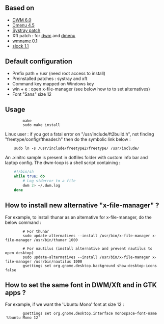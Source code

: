 Based on
--------

* [DWM 6.0](http://dwm.suckless.org/)
* [Dmenu 4.5](http://tools.suckless.org/dmenu/)
* [Systray patch](http://dwm.suckless.org/patches/systray)
* Xft patch : for [dwm](http://dwm.suckless.org/patches/xft) and [dmenu](http://tools.suckless.org/dmenu/patches/xft)
* [wmname 0.1](http://tools.suckless.org/wmname)
* [slock 1.1](http://tools.suckless.org/slock/)

Default configuration
---------------------

* Prefix path = /usr (need root access to install)
* Preinstalled patches : systray and xft
* Command key mapped on Windows key
* win + e : open x-file-manager (see below how to to set alternatives) 
* Font "Sans" size 12

Usage
-----

```
        make
        sudo make install
```

Linux user : if you got a fatal error on "/usr/include/ft2build.h", not finding "freetype/config/ftheader.h" then do the symbolic link below :

        sudo ln -s /usr/include/freetype2/freetype/ /usr/include/

An .xinitrc sample is present in dotfiles folder with custom info bar and laptop config. The dwm-loop is a shell script containing :

```sh
	#!/bin/sh
	while true; do
	    # Log stderror to a file 
	    dwm 2> ~/.dwm.log
	done
```

How to install new alternative "x-file-manager" ?
---------------------------------------------------

For example, to install thunar as an alternative for x-file-manager, do the below command :

```shell
        # For thunar
        sudo update-alternatives --install /usr/bin/x-file-manager x-file-manager /usr/bin/thunar 1000
        
        # For nautilus (install alternative and prevent nautilus to open desktop) 
        sudo update-alternatives --install /usr/bin/x-file-manager x-file-manager /usr/bin/nautilus 1000
        gsettings set org.gnome.desktop.background show-desktop-icons false
```

How to set the same font in DWM/Xft and in GTK apps ?
------------------------------------------------------------

For example, if we want the 'Ubuntu Mono' font at size 12 :

```
        gsettings set org.gnome.desktop.interface monospace-font-name 'Ubuntu Mono 12'
```
